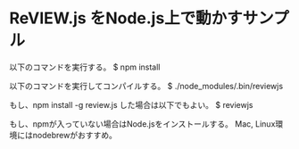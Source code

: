 # ReVIEW.js をNode.js上で動かすサンプル

以下のコマンドを実行する。
$ npm install

以下のコマンドを実行してコンパイルする。
$ ./node_modules/.bin/reviewjs

もし、npm install -g review.js した場合は以下でもよい。
$ reviewjs

もし、npmが入っていない場合はNode.jsをインストールする。
Mac, Linux環境にはnodebrewがおすすめ。
